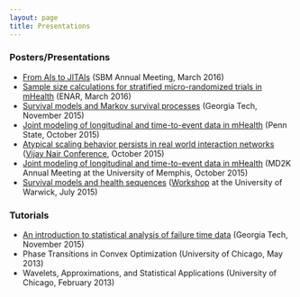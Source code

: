 ```yaml
---
layout: page
title: Presentations
---
```


### Posters/Presentations
- [From AIs to JITAIs](https://drive.google.com/open?id=0B5rDVdyXJbJgUVgzaERoMFV5QW8) (SBM Annual Meeting, March 2016)
- [Sample size calculations for stratified micro-randomized trials in mHealth](https://drive.google.com/file/d/0B5rDVdyXJbJgaEdxNWJ3cFVkUzA/view?usp=sharing) (ENAR, March 2016)
-  [Survival models and Markov survival processes](https://drive.google.com/file/d/0B5rDVdyXJbJgN1FJOEdlNGV0SnM/view?usp=sharing) (Georgia Tech, November 2015)
-  [Joint modeling of longitudinal and time-to-event data in mHealth](https://drive.google.com/file/d/0B5rDVdyXJbJgV0M1UlBqc3FhNkE/view?usp=sharing) (Penn State, October 2015)
-  [Atypical scaling behavior persists in real world interaction networks](https://drive.google.com/file/d/0B5rDVdyXJbJgZDBaRGxWcHVxZzg/view?usp=sharing) ([Vijay Nair Conference](https://sites.lsa.umich.edu/vn65/), October 2015)
-  [Joint modeling of longitudinal and time-to-event data in mHealth](https://drive.google.com/file/d/0B5rDVdyXJbJgTWU5NEtVWGRnNzQ/view?usp=sharing) (MD2K Annual Meeting at the University of Memphis, October 2015)
-  [Survival models and health sequences](https://drive.google.com/file/d/0B5rDVdyXJbJgNWJ4bm5ZMEg5cVE/view?usp=sharing) ([Workshop](www2.warwick.ac.uk/fac/sci/statistics/crism/workshops/fmlsjd/) at the University of Warwick, July 2015)

### Tutorials
-  [An introduction to statistical analysis of failure time data](https://drive.google.com/file/d/0B5rDVdyXJbJgdkswSHVieXhRcFk/view?usp=sharing) (Georgia Tech, November 2015)
-  Phase Transitions in Convex Optimization (University of Chicago, May 2013)
-  Wavelets, Approximations, and Statistical Applications (University of Chicago, February 2013)
